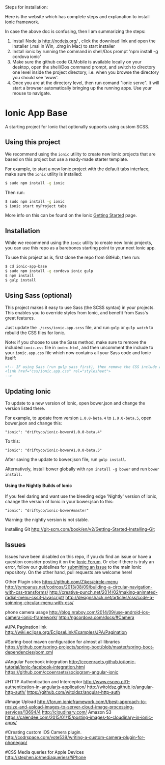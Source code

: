 
Steps for installation:

Here is the website which has complete steps and explanation to install ionic framework.

In case the above doc is confusing, then I am summarizing the steps:

1. Install Node.js http://nodejs.org/ , click the download link and open the installer (.msi in Win, .dmg in Mac) to start installer
2. Install ionic by running the command in shell/Dos prompt  'npm install -g cordova ionic'
3. Make sure the github code CLMobile is available locally on your desktop, open the shell/Dos command prompt, and switch to directory one level inside the project directory, i.e. when you browse the directory you should see 'www'.
4. Once you are at the directory level, then run comand "ionic serve". It will start a browser automatically bringing up the running apps. Use your mouse to navigate.

Ionic App Base
=====================

A starting project for Ionic that optionally supports
using custom SCSS.

## Using this project

We recommend using the `ionic` utility to create new Ionic projects that are based on this project but use a ready-made starter template.

For example, to start a new Ionic project with the default tabs interface, make sure the `ionic` utility is installed:

```bash
$ sudo npm install -g ionic
```

Then run:

```bash
$ sudo npm install -g ionic
$ ionic start myProject tabs
```

More info on this can be found on the Ionic [Getting Started](http://ionicframework.com/getting-started) page.

## Installation

While we recommend using the `ionic` utility to create new Ionic projects, you can use this repo as a barebones starting point to your next Ionic app.

To use this project as is, first clone the repo from GitHub, then run:

```bash
$ cd ionic-app-base
$ sudo npm install -g cordova ionic gulp
$ npm install
$ gulp install
```

## Using Sass (optional)

This project makes it easy to use Sass (the SCSS syntax) in your projects. This enables you to override styles from Ionic, and benefit from
Sass's great features.

Just update the `./scss/ionic.app.scss` file, and run `gulp` or `gulp watch` to rebuild the CSS files for Ionic.

Note: if you choose to use the Sass method, make sure to remove the included `ionic.css` file in `index.html`, and then uncomment
the include to your `ionic.app.css` file which now contains all your Sass code and Ionic itself:

```html
<!-- IF using Sass (run gulp sass first), then remove the CSS include above
<link href="css/ionic.app.css" rel="stylesheet">
-->
```

## Updating Ionic

To update to a new version of Ionic, open bower.json and change the version listed there.

For example, to update from version `1.0.0-beta.4` to `1.0.0-beta.5`, open bower.json and change this:

```
"ionic": "driftyco/ionic-bower#1.0.0-beta.4"
```

To this:

```
"ionic": "driftyco/ionic-bower#1.0.0-beta.5"
```

After saving the update to bower.json file, run `gulp install`.

Alternatively, install bower globally with `npm install -g bower` and run `bower install`.

#### Using the Nightly Builds of Ionic

If you feel daring and want use the bleeding edge 'Nightly' version of Ionic, change the version of Ionic in your bower.json to this:

```
"ionic": "driftyco/ionic-bower#master"
```

Warning: the nightly version is not stable.

Installing Git
http://git-scm.com/book/en/v2/Getting-Started-Installing-Git

## Issues
Issues have been disabled on this repo, if you do find an issue or have a question consider posting it on the [Ionic Forum](http://forum.ionicframework.com/).  Or else if there is truly an error, follow our guidelines for [submitting an issue](http://ionicframework.com/contribute/#issues) to the main Ionic repository. On the other hand, pull requests are welcome here!

Other Plugin sites
https://github.com/Zikes/circle-menu
http://tympanus.net/codrops/2013/08/09/building-a-circular-navigation-with-css-transforms/
http://creative-punch.net/2014/02/making-animated-radial-menu-css3-javascript/
http://designshack.net/articles/css/code-a-spinning-circular-menu-with-css/

phone camera usage
http://blog.nraboy.com/2014/09/use-android-ios-camera-ionic-framework/
http://ngcordova.com/docs/#Camera

#JPA Pagination link
http://wiki.eclipse.org/EclipseLink/Examples/JPA/Pagination 

#Spring-boot maven configuration for almost all libraries
https://github.com/spring-projects/spring-boot/blob/master/spring-boot-dependencies/pom.xml

#Angular  Facebook integration
http://ccoenraets.github.io/ionic-tutorial/ionic-facebook-integration.html
https://github.com/ccoenraets/sociogram-angular-ionic


#HTTP Authentication and Interceptor
http://www.espeo.pl/1-authentication-in-angularjs-application/
http://witoldsz.github.io/angular-http-auth/
https://github.com/witoldsz/angular-http-auth


#Image Upload
http://forum.ionicframework.com/t/best-approach-to-resize-and-upload-images-to-server-cloud-image-processing-services/13694/4
http://cloudinary.com/
Amazon S3
https://calendee.com/2015/01/15/posting-images-to-cloudinary-in-ionic-apps/

#Creating custom iOS Camera plugin.
http://codrspace.com/vote539/writing-a-custom-camera-plugin-for-phonegap/

#CSS Media queries for Apple Devices
http://stephen.io/mediaqueries/#iPhone



